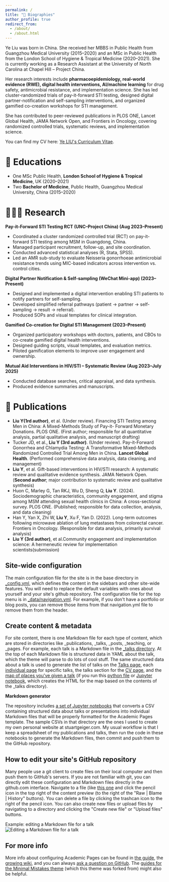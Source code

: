 ```yaml
---
permalink: /
title: "👤 Biographies"
author_profile: true
redirect_from: 
  - /about/
  - /about.html
---
```


Ye Liu was born in China. She received her MBBS in Public Health from Guangzhou Medical University (2015–2020) and an MSc in Public Health from the London School of Hygiene & Tropical Medicine (2020–2021). She is currently working as a Research Assistant at the University of North Carolina at Chapel Hill – Project China.

Her research interests include **pharmacoepidemiology, real-world evidence (RWE), digital health interventions, AI/machine learning** for drug safety, antimicrobial resistance, and implementation science. She has led cluster-randomized trials of pay-it-forward STI testing, designed digital partner-notification and self-sampling interventions, and organized gamified co-creation workshops for STI management.

She has contributed to peer-reviewed publications in PLOS ONE, Lancet Global Health, JAMA Network Open, and Frontiers in Oncology, covering randomized controlled trials, systematic reviews, and implementation science.

You can find my CV here: [Ye LIU's Curriculum Vitae](https://yeliu0918.github.io/YeLIU.github.io/assets/CV-YeLIU.pdf).

📖 Educations
======
- One MSc Public Health, **London School of Hygiene & Tropical Medicine**, UK (2020–2021)  
- Two **Bachelor of Medicine**, Public Health, Guangzhou Medical University, China (2015–2020)


👩🏻‍🔬 Research
======
**Pay-it-Forward STI Testing RCT (UNC–Project China) (Aug 2023–Present)**
- Coordinated a cluster randomized controlled trial (RCT) on pay-it-forward STI testing among MSM in Guangdong, China.
- Managed participant recruitment, follow-up, and site coordination.
- Conducted advanced statistical analyses (R, Stata, SPSS).
- Led an AMR sub-study to evaluate Neisseria gonorrhoeae antimicrobial resistance trends using MIC-based indicators
across intervention vs. control cities.

**Digital Partner Notification & Self-sampling (WeChat Mini-app) (2023–Present)**
- Designed and implemented a digital intervention enabling STI patients to notify partners for self-sampling. 
- Developed simplified referral pathways (patient → partner → self-sampling → result → referral). 
- Produced SOPs and visual templates for clinical integration.

**Gamified Co-creation for Digital STI Management (2023–Present)**
- Organized participatory workshops with doctors, patients, and CBOs to co-create gamified digital health interventions. 
- Designed guiding scripts, visual templates, and evaluation metrics. 
- Piloted gamification elements to improve user engagement and ownership.

**Mutual Aid Interventions in HIV/STI – Systematic Review (Aug 2023–July 2025)**
- Conducted database searches, critical appraisal, and data synthesis. 
- Produced evidence summaries and manuscripts. 

📝 Publications
======
- **Liu Y(1rd author)**, et al. (Under review). Financing STI Testing among Men in China: A Mixed-Methods Study of Pay-it- Forward Monetary Donations. PLOS ONE. (First author; responsible for all quantitative analysis, partial qualitative analysis, and manuscript drafting) 
- Tucker JD, et al., **Liu Y (3rd author)**. (Under review). Pay-it-Forward Gonorrhea and Chlamydia Testing: A
Transformative Mixed-Methods Randomized Controlled Trial Among Men in China. **Lancet Global Health**. (Performed comprehensive data analysis, data cleaning, and management) 
- **Liu Y**, et al. Gift-based interventions in HIV/STI research: A systematic review and qualitative evidence synthesis. JAMA
Network Open. (**Second author**; major contribution to systematic review and qualitative synthesis)
- Huon C, Marley G, Tan RKJ, Wu D, Sheng Q, **Liu Y**. (2024). Sociodemographic characteristics, community engagement, and stigma among MSM attending sexual health clinics in China: A cross-sectional survey. PLOS ONE. (Published;
responsible for data collection, analysis, and data cleaning) 
- Han Y, Yan X, Zhi W, **Liu Y**, Xu F, Yan D. (2022). Long-term outcomes following microwave ablation of lung metastases
from colorectal cancer. Frontiers in Oncology. (Responsible for data analysis, primarily survival analysis) 
- **Liu Y (3rd author)**, et al.Community engagement and implementation science: A hermeneutic review for implementation
scientists(submission)





Site-wide configuration
------
The main configuration file for the site is in the base directory in [_config.yml](https://github.com/academicpages/academicpages.github.io/blob/master/_config.yml), which defines the content in the sidebars and other site-wide features. You will need to replace the default variables with ones about yourself and your site's github repository. The configuration file for the top menu is in [_data/navigation.yml](https://github.com/academicpages/academicpages.github.io/blob/master/_data/navigation.yml). For example, if you don't have a portfolio or blog posts, you can remove those items from that navigation.yml file to remove them from the header. 

Create content & metadata
------
For site content, there is one Markdown file for each type of content, which are stored in directories like _publications, _talks, _posts, _teaching, or _pages. For example, each talk is a Markdown file in the [_talks directory](https://github.com/academicpages/academicpages.github.io/tree/master/_talks). At the top of each Markdown file is structured data in YAML about the talk, which the theme will parse to do lots of cool stuff. The same structured data about a talk is used to generate the list of talks on the [Talks page](https://academicpages.github.io/talks), each [individual page](https://academicpages.github.io/talks/2012-03-01-talk-1) for specific talks, the talks section for the [CV page](https://academicpages.github.io/cv), and the [map of places you've given a talk](https://academicpages.github.io/talkmap.html) (if you run this [python file](https://github.com/academicpages/academicpages.github.io/blob/master/talkmap.py) or [Jupyter notebook](https://github.com/academicpages/academicpages.github.io/blob/master/talkmap.ipynb), which creates the HTML for the map based on the contents of the _talks directory).

**Markdown generator**

The repository includes [a set of Jupyter notebooks](https://github.com/academicpages/academicpages.github.io/tree/master/markdown_generator
) that converts a CSV containing structured data about talks or presentations into individual Markdown files that will be properly formatted for the Academic Pages template. The sample CSVs in that directory are the ones I used to create my own personal website at stuartgeiger.com. My usual workflow is that I keep a spreadsheet of my publications and talks, then run the code in these notebooks to generate the Markdown files, then commit and push them to the GitHub repository.

How to edit your site's GitHub repository
------
Many people use a git client to create files on their local computer and then push them to GitHub's servers. If you are not familiar with git, you can directly edit these configuration and Markdown files directly in the github.com interface. Navigate to a file (like [this one](https://github.com/academicpages/academicpages.github.io/blob/master/_talks/2012-03-01-talk-1.md) and click the pencil icon in the top right of the content preview (to the right of the "Raw | Blame | History" buttons). You can delete a file by clicking the trashcan icon to the right of the pencil icon. You can also create new files or upload files by navigating to a directory and clicking the "Create new file" or "Upload files" buttons. 

Example: editing a Markdown file for a talk
![Editing a Markdown file for a talk](/images/editing-talk.png)

For more info
------
More info about configuring Academic Pages can be found in [the guide](https://academicpages.github.io/markdown/), the [growing wiki](https://github.com/academicpages/academicpages.github.io/wiki), and you can always [ask a question on GitHub](https://github.com/academicpages/academicpages.github.io/discussions). The [guides for the Minimal Mistakes theme](https://mmistakes.github.io/minimal-mistakes/docs/configuration/) (which this theme was forked from) might also be helpful.
